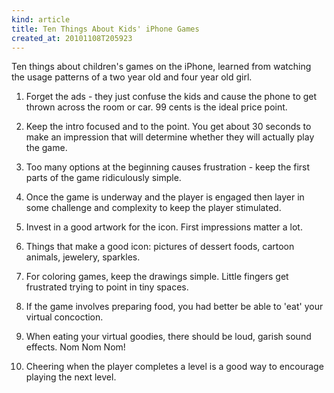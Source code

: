 ```yaml
---
kind: article
title: Ten Things About Kids' iPhone Games
created_at: 20101108T205923
---
```

Ten things about children's games on the iPhone, learned from watching the usage patterns of a two year old and four year old girl.

1. Forget the ads - they just confuse the kids and cause the phone to get thrown across the room or car. 99 cents is the ideal price point.

1. Keep the intro focused and to the point. You get about 30 seconds to make an impression that will determine whether they will actually play the game.

1. Too many options at the beginning causes frustration - keep the first parts of the game ridiculously simple.

1. Once the game is underway and the player is engaged then layer in some challenge and complexity to keep the player stimulated.

1. Invest in a good artwork for the icon. First impressions matter a lot.

1. Things that make a good icon: pictures of dessert foods, cartoon animals, jewelery, sparkles.

1. For coloring games, keep the drawings simple. Little fingers get frustrated trying to point in tiny spaces.

1. If the game involves preparing food, you had better be able to 'eat' your virtual concoction.

1. When eating your virtual goodies, there should be loud, garish sound effects. Nom Nom Nom!

1. Cheering when the player completes a level is a good way to encourage playing the next level.

